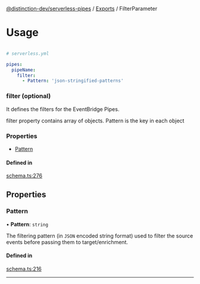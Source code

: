 [@distinction-dev/serverless-pipes](../README.md) / [Exports](parameters.md) / FilterParameter

# Usage
```yaml

# serverless.yml

pipes:
  pipeName:
    filter:
      - Pattern: 'json-stringified-patterns'
```


### filter (optional)



It defines the filters for the EventBridge Pipes.

filter property contains array of objects. Pattern is the key in each object

### Properties
 
 - [Pattern](FilterParameter.md#Pattern)
 

#### Defined in

[schema.ts:276](https://github.com/distinction-dev/serverless-pipes/blob/adc1ce1b20b719d2e58f62a01c813e4ef9c57a5c/src/schema.ts#L276)

## Properties

### Pattern

• **Pattern**: `string`

The filtering pattern (in `JSON` encoded string format) used to filter the source events before passing them to target/enrichment.


#### Defined in

[schema.ts:216](https://github.com/distinction-dev/serverless-pipes/blob/adc1ce1b20b719d2e58f62a01c813e4ef9c57a5c/src/schema.ts#L216)


---
